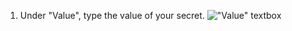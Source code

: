 1. Under "Value", type the value of your secret.
   !["Value" textbox](/assets/images/help/settings/codespaces-secret-value-field.png)
